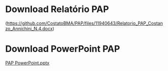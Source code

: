 # Download Relatório PAP
(https://github.com/CostatoBMA/PAP/files/11940643/Relatorio_PAP_Costanzo_Annichini_N.4.docx)
# Download PowerPoint PAP
[PAP PowerPoint.pptx](https://github.com/CostatoBMA/PAP/files/11940843/PAP.PowerPoint.pptx)
